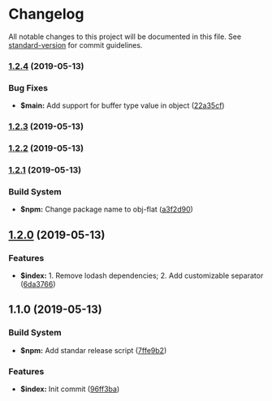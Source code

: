# Changelog

All notable changes to this project will be documented in this file. See [standard-version](https://github.com/conventional-changelog/standard-version) for commit guidelines.

### [1.2.4](https://github.com/edwincen/flatten-object/compare/v1.2.3...v1.2.4) (2019-05-13)


### Bug Fixes

* **$main:** Add support for buffer type value in object ([22a35cf](https://github.com/edwincen/flatten-object/commit/22a35cf))



### [1.2.3](https://github.com/edwincen/flatten-object/compare/v1.2.2...v1.2.3) (2019-05-13)



### [1.2.2](https://github.com/edwincen/flatten-object/compare/v1.2.1...v1.2.2) (2019-05-13)



### [1.2.1](https://github.com/edwincen/flatten-object/compare/v1.2.0...v1.2.1) (2019-05-13)


### Build System

* **$npm:** Change package name to obj-flat ([a3f2d90](https://github.com/edwincen/flatten-object/commit/a3f2d90))



## [1.2.0](https://github.com/edwincen/flatten-object/compare/v1.1.0...v1.2.0) (2019-05-13)


### Features

* **$index:** 1. Remove lodash dependencies; 2. Add customizable separator ([6da3766](https://github.com/edwincen/flatten-object/commit/6da3766))



## 1.1.0 (2019-05-13)


### Build System

* **$npm:** Add standar release script ([7ffe9b2](https://github.com/edwincen/flatten-object/commit/7ffe9b2))


### Features

* **$index:** Init commit ([96ff3ba](https://github.com/edwincen/flatten-object/commit/96ff3ba))

